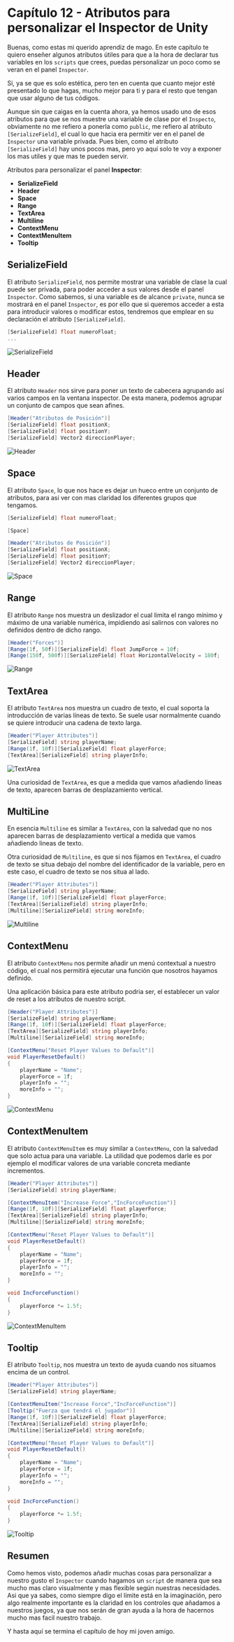 # Capítulo 12 - Atributos para personalizar el Inspector de Unity

Buenas, como estas mi querido aprendiz de mago. En este capítulo te quiero enseñer algunos atributos útiles para que a la hora de declarar tus variables en los `scripts` que crees, puedas personalizar un poco como se veran en el panel `Inspector`.

Si, ya se que es solo estética, pero ten en cuenta que cuanto mejor esté presentado lo que hagas, mucho mejor para ti y para el resto que tengan que usar alguno de tus códigos.

Aunque sin que caigas en la cuenta ahora, ya hemos usado uno de esos atributos para que se nos muestre una variable de clase por el `Inspecto`, obviamente no me refiero a ponerla como `public`, me refiero al atributo `[SerializeField]`, el cual lo que hacia era permitir ver en el panel de `Inspector` una variable privada. Pues bien, como el atributo `[SerializeField]` hay unos pocos mas, pero yo aquí solo te voy a exponer los mas utiles y que mas te pueden servir.

Atributos para personalizar el panel __Inspector__:
 
 * __SerializeField__
 * __Header__
 * __Space__
 * __Range__
 * __TextArea__
 * __Multiline__
 * __ContextMenu__
 * __ContextMenuItem__
 * __Tooltip__

## SerializeField

El atributo `SerializeField`, nos permite mostrar una variable de clase la cual puede ser privada, para poder acceder a sus valores desde el panel `Inspector`. Como sabemos, si una variable es de alcance `private`, nunca se mostrará en el panel `Inspector`, es por ello que si queremos acceder a esta para introducir valores o modificar estos, tendremos que emplear en su declaración el atributo `[SerializeField]`.

```c#
[SerializeField] float numeroFloat;
...
```

![SerializeField](../img/12_SerializeField.png)

## Header

El atributo `Header` nos sirve para poner un texto de cabecera agrupando así varios campos en la ventana inspector. De esta manera, podemos agrupar un conjunto de campos que sean afines.

```c#
[Header("Atributos de Posición")]
[SerializeField] float positionX;
[SerializeField] float positionY;
[SerializeField] Vector2 direccionPlayer;
```

![Header](../img/12_Header.png)

## Space

El atributo `Space`, lo que nos hace es dejar un hueco entre un conjunto de atributos, para asi ver con mas claridad los diferentes grupos que tengamos.

```c#
[SerializeField] float numeroFloat;

[Space]

[Header("Atributos de Posición")]
[SerializeField] float positionX;
[SerializeField] float positionY;
[SerializeField] Vector2 direccionPlayer;
```

![Space](../img/12_Space.png)

## Range

El atributo `Range` nos muestra un deslizador el cual limita el rango mínimo y máximo de una variable numérica, impidiendo así salirnos con valores no definidos dentro de dicho rango.

```c#
[Header("Forces")]
[Range(1f, 50f)][SerializeField] float JumpForce = 10f;
[Range(150f, 500f)][SerializeField] float HorizontalVelocity = 180f;
```

![Range](../img/12_Range.png)

## TextArea

El atributo `TextArea` nos muestra un cuadro de texto, el cual soporta la introducción de varias líneas de texto. Se suele usar normalmente cuando se quiere introducir una cadena de texto larga.

```c#
[Header("Player Attributes")]
[SerializeField] string playerName;
[Range(1f, 10f)][SerializeField] float playerForce;
[TextArea][SerializeField] string playerInfo;
```

![TextArea](../img/12_TextArea.png)

Una curiosidad de `TextArea`, es que a medida que vamos añadiendo lineas de texto, aparecen barras de desplazamiento vertical.

## MultiLine

En esencia `Multiline` es similar a `TextArea`, con la salvedad que no nos aparecen barras de desplazamiento vertical a medida que vamos añadiendo lineas de texto.

Otra curiosidad de `Multiline`, es que si nos fijamos en `TextArea`, el cuadro de texto se situa debajo del nombre del identificador de la variable, pero en este caso, el cuadro de texto se nos situa al lado.

```c#
[Header("Player Attributes")]
[SerializeField] string playerName;
[Range(1f, 10f)][SerializeField] float playerForce;
[TextArea][SerializeField] string playerInfo;
[Multiline][SerializeField] string moreInfo;
```

![Multiline](../img/12_Multiline.png)

## ContextMenu

El atributo `ContextMenu` nos permite añadir un menú contextual a nuestro código, el cual nos permitirá ejecutar una función que nosotros hayamos definido.

Una aplicación básica para este atributo podria ser, el establecer un valor de reset a los atributos de nuestro script.

```c#
[Header("Player Attributes")]
[SerializeField] string playerName;
[Range(1f, 10f)][SerializeField] float playerForce;
[TextArea][SerializeField] string playerInfo;
[Multiline][SerializeField] string moreInfo;

[ContextMenu("Reset Player Values to Default")]
void PlayerResetDefault()
{
	playerName = "Name";
	playerForce = 1f;
	playerInfo = "";
	moreInfo = "";
}
```

![ContextMenu](../img/12_ContextMenu.png)

## ContextMenuItem

El atributo `ContextMenuItem` es muy similar a `ContextMenu`, con la salvedad que solo actua para una variable. La utilidad que podemos darle es por ejemplo el modificar valores de una variable concreta mediante incrementos.

```c#
[Header("Player Attributes")]
[SerializeField] string playerName;

[ContextMenuItem("Increase Force","IncForceFunction")]
[Range(1f, 10f)][SerializeField] float playerForce;
[TextArea][SerializeField] string playerInfo;
[Multiline][SerializeField] string moreInfo;

[ContextMenu("Reset Player Values to Default")]
void PlayerResetDefault()
{
	playerName = "Name";
	playerForce = 1f;
	playerInfo = "";
	moreInfo = "";
}

void IncForceFunction()
{
	playerForce *= 1.5f;
}
```

![ContextMenuItem](../img/12_ContextMenuItem.png)

## Tooltip

El atributo `Tooltip`, nos muestra un texto de ayuda cuando nos situamos encima de un control.

```c#
[Header("Player Attributes")]
[SerializeField] string playerName;

[ContextMenuItem("Increase Force","IncForceFunction")]
[Tooltip("Fuerza que tendrá el jugador")]
[Range(1f, 10f)][SerializeField] float playerForce;
[TextArea][SerializeField] string playerInfo;
[Multiline][SerializeField] string moreInfo;

[ContextMenu("Reset Player Values to Default")]
void PlayerResetDefault()
{
	playerName = "Name";
	playerForce = 1f;
	playerInfo = "";
	moreInfo = "";
}

void IncForceFunction()
{
	playerForce *= 1.5f;
}
```

![Tooltip](../img/12_Tooltip.png)


## Resumen

Como hemos visto, podemos añadir muchas cosas para personalizar a nuestro gusto el `Inspector` cuando hagamos un `script` de manera que sea mucho mas claro visualmente y mas flexible según nuestras necesidades. Asi que ya sabes, como siempre digo el límite está en la imaginación, pero algo realmente importante es la claridad en los controles que añadamos a nuestros juegos, ya que nos serán de gran ayuda a la hora de hacernos mucho mas facil nuestro trabajo.

Y hasta aquí se termina el capítulo de hoy mi joven amigo.
